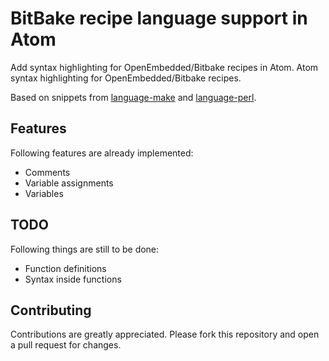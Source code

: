 # BitBake recipe language support in Atom

Add syntax highlighting for OpenEmbedded/Bitbake recipes in Atom.
Atom syntax highlighting for OpenEmbedded/Bitbake recipes.

Based on snippets from [language-make](https://github.com/atom/language-make) and [language-perl](https://github.com/atom/language-perl).

## Features
Following features are already implemented:
 * Comments
 * Variable assignments
 * Variables

## TODO
Following things are still to be done:
 * Function definitions
 * Syntax inside functions

## Contributing

Contributions are greatly appreciated.
Please fork this repository and open a pull request for changes.
